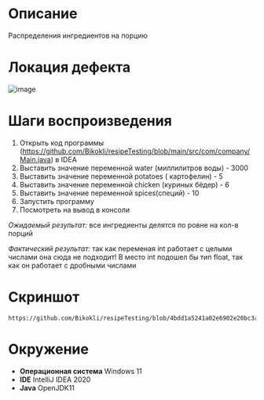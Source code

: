# Описание
Распределения ингредиентов на порцию

# Локация дефекта
![image](https://user-images.githubusercontent.com/94808944/187080987-9b353715-9627-435c-8dfb-1d34a60e48f1.png)

# Шаги воспроизведения

1. Открыть код программы (https://github.com/Bikokli/resipeTesting/blob/main/src/com/company/Main.java) в IDEA
1. Выставить значение переменной water (миллилитров воды) - 3000
1. Выставить значение переменной potatoes ( картофелин) - 5
1. Выставить значение переменной chicken (куриных бёдер) - 6
1. Выставить значение переменной spices(специй) - 10
1. Запустить программу
1. Посмотреть на вывод в консоли

*Ожидаемый результат:* все ингредиенты делятся по ровне на кол-в порций

*Фактический результат:* так как переменая int работает с целыми числами она сюда не подходит!
В место int подошел бы тип float, так как он работает с дробными числами

# Скриншот
    https://github.com/Bikokli/resipeTesting/blob/4bdd1a5241a02e6902e20bc3abf29187bb9c763b/src/com/company/Main.java#L10  
   
# Окружение
* **Операционная система** Windows 11
* **IDE** IntelliJ IDEA 2020
* **Java** OpenJDK11
